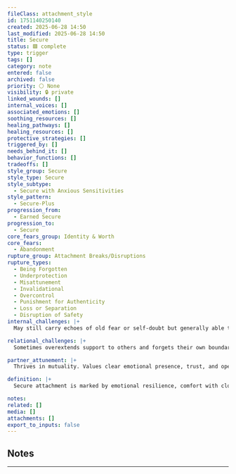 ```yaml
---
fileClass: attachment_style
id: 1751140250140
created: 2025-06-28 14:50
last_modified: 2025-06-28 14:50
title: Secure
status: 🟩 complete
type: trigger
tags: []
category: note
entered: false
archived: false
priority: ⚪ None
visibility: 🔒 private
linked_wounds: []
internal_voices: []
associated_emotions: []
soothing_resources: []
healing_pathways: []
healing_resources: []
protective_strategies: []
triggered_by: []
needs_behind_it: []
behavior_functions: []
tradeoffs: []
style_group: Secure
style_type: Secure
style_subtype:
  - Secure with Anxious Sensitivities
style_pattern:
  - Secure-Plus
progression_from:
  - Earned Secure
progression_to:
  - Secure
core_fears_group: Identity & Worth
core_fears:
  - Abandonment
rupture_group: Attachment Breaks/Disruptions
rupture_types:
  - Being Forgotten
  - Underprotection
  - Misattunement
  - Invalidational
  - Overcontrol
  - Punishment for Authenticity
  - Loss or Separation
  - Disruption of Safety
internal_challenges: |+
  May still carry echoes of old fear or self-doubt but generally able to regulate emotions, seek repair, and stay emotionally connected under stress.

relational_challenges: |+
  Sometimes overextends support to others and forgets their own boundaries. Needs occasional reassurance that it’s okay to have needs.

partner_attunement: |+
  Thrives in mutuality. Values clear emotional presence, trust, and open dialogue. Responds well to healthy emotional feedback loops.

definition: |+
  Secure attachment is marked by emotional resilience, comfort with closeness, and an ability to both give and receive love. Trust, self-worth, and relational flexibility form its foundation.

notes: 
related: []
media: []
attachments: []
export_to_inputs: false
---
```


## Notes
---


